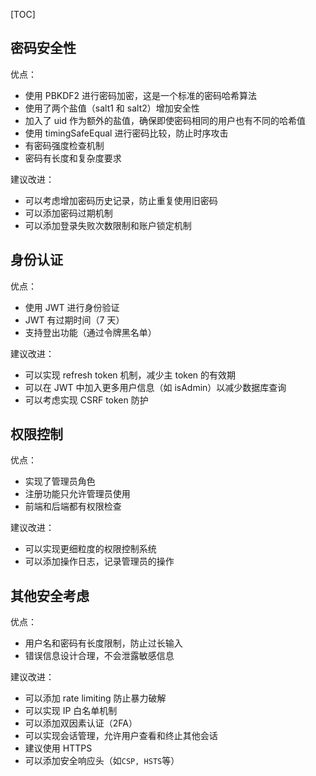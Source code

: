 [TOC]

## 密码安全性

优点：

- 使用 PBKDF2 进行密码加密，这是一个标准的密码哈希算法
- 使用了两个盐值（salt1 和 salt2）增加安全性
- 加入了 uid 作为额外的盐值，确保即使密码相同的用户也有不同的哈希值
- 使用 timingSafeEqual 进行密码比较，防止时序攻击
- 有密码强度检查机制
- 密码有长度和复杂度要求

建议改进：

- 可以考虑增加密码历史记录，防止重复使用旧密码
- 可以添加密码过期机制
- 可以添加登录失败次数限制和账户锁定机制

## 身份认证

优点：

- 使用 JWT 进行身份验证
- JWT 有过期时间（7 天）
- 支持登出功能（通过令牌黑名单）

建议改进：

- 可以实现 refresh token 机制，减少主 token 的有效期
- 可以在 JWT 中加入更多用户信息（如 isAdmin）以减少数据库查询
- 可以考虑实现 CSRF token 防护

## 权限控制

优点：

- 实现了管理员角色
- 注册功能只允许管理员使用
- 前端和后端都有权限检查

建议改进：

- 可以实现更细粒度的权限控制系统
- 可以添加操作日志，记录管理员的操作

## 其他安全考虑

优点：

- 用户名和密码有长度限制，防止过长输入
- 错误信息设计合理，不会泄露敏感信息

建议改进：

- 可以添加 rate limiting 防止暴力破解
- 可以实现 IP 白名单机制
- 可以添加双因素认证（2FA）
- 可以实现会话管理，允许用户查看和终止其他会话
- 建议使用 HTTPS
- 可以添加安全响应头（如`CSP, HSTS`等）